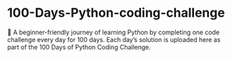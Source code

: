 # 100-Days-Python-coding-challenge
🚀 A beginner-friendly journey of learning Python by completing one code challenge every day for 100 days. Each day’s solution is uploaded here as part of the 100 Days of Python Coding Challenge.
